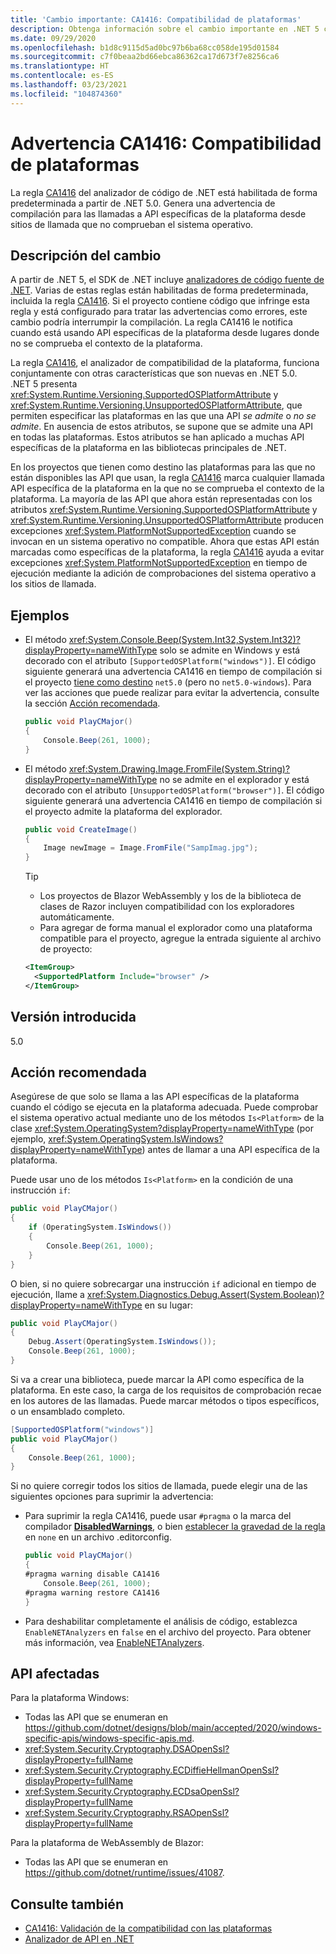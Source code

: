 ```yaml
---
title: 'Cambio importante: CA1416: Compatibilidad de plataformas'
description: Obtenga información sobre el cambio importante en .NET 5 causado por la habilitación de la regla de análisis de código CA1416.
ms.date: 09/29/2020
ms.openlocfilehash: b1d8c9115d5ad0bc97b6ba68cc058de195d01584
ms.sourcegitcommit: c7f0beaa2bd66ebca86362ca17d673f7e8256ca6
ms.translationtype: HT
ms.contentlocale: es-ES
ms.lasthandoff: 03/23/2021
ms.locfileid: "104874360"
---
```

# <a name="warning-ca1416-platform-compatibility"></a>Advertencia CA1416: Compatibilidad de plataformas

La regla [CA1416](/visualstudio/code-quality/ca1416) del analizador de código de .NET está habilitada de forma predeterminada a partir de .NET 5.0. Genera una advertencia de compilación para las llamadas a API específicas de la plataforma desde sitios de llamada que no comprueban el sistema operativo.

## <a name="change-description"></a>Descripción del cambio

A partir de .NET 5, el SDK de .NET incluye [analizadores de código fuente de .NET](../../../../fundamentals/code-analysis/overview.md). Varias de estas reglas están habilitadas de forma predeterminada, incluida la regla [CA1416](/visualstudio/code-quality/ca1416). Si el proyecto contiene código que infringe esta regla y está configurado para tratar las advertencias como errores, este cambio podría interrumpir la compilación. La regla CA1416 le notifica cuando está usando API específicas de la plataforma desde lugares donde no se comprueba el contexto de la plataforma.

La regla [CA1416](/visualstudio/code-quality/ca1416), el analizador de compatibilidad de la plataforma, funciona conjuntamente con otras características que son nuevas en .NET 5.0. .NET 5 presenta <xref:System.Runtime.Versioning.SupportedOSPlatformAttribute> y <xref:System.Runtime.Versioning.UnsupportedOSPlatformAttribute>, que permiten especificar las plataformas en las que una API *se admite* o *no se admite*. En ausencia de estos atributos, se supone que se admite una API en todas las plataformas. Estos atributos se han aplicado a muchas API específicas de la plataforma en las bibliotecas principales de .NET.

En los proyectos que tienen como destino las plataformas para las que no están disponibles las API que usan, la regla [CA1416](/visualstudio/code-quality/ca1416) marca cualquier llamada API específica de la plataforma en la que no se comprueba el contexto de la plataforma. La mayoría de las API que ahora están representadas con los atributos <xref:System.Runtime.Versioning.SupportedOSPlatformAttribute> y <xref:System.Runtime.Versioning.UnsupportedOSPlatformAttribute> producen excepciones <xref:System.PlatformNotSupportedException> cuando se invocan en un sistema operativo no compatible. Ahora que estas API están marcadas como específicas de la plataforma, la regla [CA1416](/visualstudio/code-quality/ca1416) ayuda a evitar excepciones <xref:System.PlatformNotSupportedException> en tiempo de ejecución mediante la adición de comprobaciones del sistema operativo a los sitios de llamada.

## <a name="examples"></a>Ejemplos

- El método <xref:System.Console.Beep(System.Int32,System.Int32)?displayProperty=nameWithType> solo se admite en Windows y está decorado con el atributo `[SupportedOSPlatform("windows")]`. El código siguiente generará una advertencia CA1416 en tiempo de compilación si el proyecto [tiene como destino](../../../../standard/frameworks.md) `net5.0` (pero no `net5.0-windows`). Para ver las acciones que puede realizar para evitar la advertencia, consulte la sección [Acción recomendada](#recommended-action).

  ```csharp
  public void PlayCMajor()
  {
      Console.Beep(261, 1000);
  }
  ```

- El método <xref:System.Drawing.Image.FromFile(System.String)?displayProperty=nameWithType> no se admite en el explorador y está decorado con el atributo `[UnsupportedOSPlatform("browser")]`. El código siguiente generará una advertencia CA1416 en tiempo de compilación si el proyecto admite la plataforma del explorador.

  ```csharp
  public void CreateImage()
  {
      Image newImage = Image.FromFile("SampImag.jpg");
  }
  ```

  > [!TIP]
  >
  > - Los proyectos de Blazor WebAssembly y los de la biblioteca de clases de Razor incluyen compatibilidad con los exploradores automáticamente.
  > - Para agregar de forma manual el explorador como una plataforma compatible para el proyecto, agregue la entrada siguiente al archivo de proyecto:
  >
  >  ```xml
  >  <ItemGroup>
  >    <SupportedPlatform Include="browser" />
  >  </ItemGroup>
  >  ```

## <a name="version-introduced"></a>Versión introducida

5.0

## <a name="recommended-action"></a>Acción recomendada

Asegúrese de que solo se llama a las API específicas de la plataforma cuando el código se ejecuta en la plataforma adecuada. Puede comprobar el sistema operativo actual mediante uno de los métodos `Is<Platform>` de la clase <xref:System.OperatingSystem?displayProperty=nameWithType> (por ejemplo, <xref:System.OperatingSystem.IsWindows?displayProperty=nameWithType>) antes de llamar a una API específica de la plataforma.

Puede usar uno de los métodos `Is<Platform>` en la condición de una instrucción `if`:

```csharp
public void PlayCMajor()
{
    if (OperatingSystem.IsWindows())
    {
        Console.Beep(261, 1000);
    }
}
```

O bien, si no quiere sobrecargar una instrucción `if` adicional en tiempo de ejecución, llame a <xref:System.Diagnostics.Debug.Assert(System.Boolean)?displayProperty=nameWithType> en su lugar:

```csharp
public void PlayCMajor()
{
    Debug.Assert(OperatingSystem.IsWindows());
    Console.Beep(261, 1000);
}
```

Si va a crear una biblioteca, puede marcar la API como específica de la plataforma. En este caso, la carga de los requisitos de comprobación recae en los autores de las llamadas. Puede marcar métodos o tipos específicos, o un ensamblado completo.

```csharp
[SupportedOSPlatform("windows")]
public void PlayCMajor()
{
    Console.Beep(261, 1000);
}
```

Si no quiere corregir todos los sitios de llamada, puede elegir una de las siguientes opciones para suprimir la advertencia:

- Para suprimir la regla CA1416, puede usar `#pragma` o la marca del compilador [**DisabledWarnings**](../../../../csharp/language-reference/compiler-options/errors-warnings.md#disabledwarnings), o bien [establecer la gravedad de la regla](../../../../fundamentals/code-analysis/configuration-options.md#severity-level) en `none` en un archivo .editorconfig.

  ```csharp
  public void PlayCMajor()
  {
  #pragma warning disable CA1416
      Console.Beep(261, 1000);
  #pragma warning restore CA1416
  }
  ```

- Para deshabilitar completamente el análisis de código, establezca `EnableNETAnalyzers` en `false` en el archivo del proyecto. Para obtener más información, vea [EnableNETAnalyzers](../../../project-sdk/msbuild-props.md#enablenetanalyzers).

## <a name="affected-apis"></a>API afectadas

Para la plataforma Windows:

- Todas las API que se enumeran en <https://github.com/dotnet/designs/blob/main/accepted/2020/windows-specific-apis/windows-specific-apis.md>.
- <xref:System.Security.Cryptography.DSAOpenSsl?displayProperty=fullName>
- <xref:System.Security.Cryptography.ECDiffieHellmanOpenSsl?displayProperty=fullName>
- <xref:System.Security.Cryptography.ECDsaOpenSsl?displayProperty=fullName>
- <xref:System.Security.Cryptography.RSAOpenSsl?displayProperty=fullName>

Para la plataforma de WebAssembly de Blazor:

- Todas las API que se enumeran en <https://github.com/dotnet/runtime/issues/41087>.

<!--

### Affected APIs

- ``

### Category

- Code analysis
- Core .NET libraries

-->

## <a name="see-also"></a>Consulte también

- [CA1416: Validación de la compatibilidad con las plataformas](/visualstudio/code-quality/ca1416)
- [Analizador de API en .NET](../../../../standard/analyzers/api-analyzer.md)
